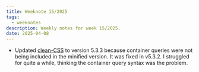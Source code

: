 ```yaml
---
title: Weeknote 15/2025
tags:
  - weeknotes
description: Weekly notes for week 15/2025.
date: 2025-04-08
---
```

- Updated [clean-CSS](https://www.npmjs.com/package/clean-css) to version 5.3.3 because container queries were not being included in the minified version. It was fixed in v5.3.2. I struggled for quite a while, thinking the container query syntax was the problem. 